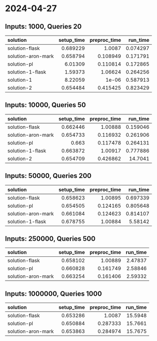 # 2024-04-27

## Inputs: 1000, Queries 20

| solution           |   setup_time |   preproc_time |   run_time |
|:-------------------|-------------:|---------------:|-----------:|
| solution-flask     |     0.689229 |       1.0087   |   0.074297 |
| solution-aron-mark |     0.658794 |       0.108949 |   0.171791 |
| solution-pl        |     6.01309  |       0.110814 |   0.172865 |
| solution-1-flask   |     1.59373  |       1.06624  |   0.264256 |
| solution-1         |     8.22059  |       1e-06    |   0.587913 |
| solution-2         |     0.654484 |       0.415425 |   0.823429 |

## Inputs: 10000, Queries 50

| solution           |   setup_time |   preproc_time |   run_time |
|:-------------------|-------------:|---------------:|-----------:|
| solution-flask     |     0.662446 |       1.00888  |   0.159046 |
| solution-aron-mark |     0.654733 |       0.116932 |   0.261906 |
| solution-pl        |     0.663    |       0.117478 |   0.264131 |
| solution-1-flask   |     0.663872 |       1.00917  |   0.777886 |
| solution-2         |     0.654709 |       0.426862 |  14.7041   |

## Inputs: 50000, Queries 200

| solution           |   setup_time |   preproc_time |   run_time |
|:-------------------|-------------:|---------------:|-----------:|
| solution-flask     |     0.658623 |       1.00895  |   0.697339 |
| solution-pl        |     0.654505 |       0.124165 |   0.805648 |
| solution-aron-mark |     0.661084 |       0.124623 |   0.814107 |
| solution-1-flask   |     0.678755 |       1.00884  |   5.58142  |

## Inputs: 250000, Queries 500

| solution           |   setup_time |   preproc_time |   run_time |
|:-------------------|-------------:|---------------:|-----------:|
| solution-flask     |     0.658102 |       1.00889  |    2.47837 |
| solution-pl        |     0.660828 |       0.161749 |    2.58846 |
| solution-aron-mark |     0.663254 |       0.161406 |    2.59332 |

## Inputs: 1000000, Queries 1000

| solution           |   setup_time |   preproc_time |   run_time |
|:-------------------|-------------:|---------------:|-----------:|
| solution-flask     |     0.653286 |       1.0087   |    15.5948 |
| solution-pl        |     0.650884 |       0.287333 |    15.7661 |
| solution-aron-mark |     0.653863 |       0.284974 |    15.7675 |